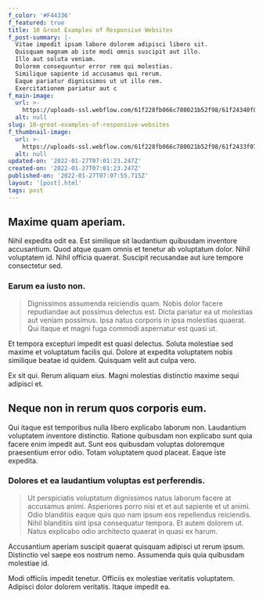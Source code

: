 ```yaml
---
f_color: '#F44336'
f_featured: true
title: 10 Great Examples of Responsive Websites
f_post-summary: |-
  Vitae impedit ipsam labore dolorem adipisci libero sit.
  Quisquam magnam ab iste modi omnis suscipit aut illo.
  Illo aut soluta veniam.
  Dolorem consequuntur error rem qui molestias.
  Similique sapiente id accusamus qui rerum.
  Eaque pariatur dignissimos ut ut illo rem.
  Exercitationem pariatur aut c
f_main-image:
  url: >-
    https://uploads-ssl.webflow.com/61f228fb066c780021b52f98/61f24340f891c66f2162ab38_1643266881549-image6.jpg
  alt: null
slug: 10-great-examples-of-responsive-websites
f_thumbnail-image:
  url: >-
    https://uploads-ssl.webflow.com/61f228fb066c780021b52f98/61f2433f07336a0c4977337b_1643266880190-image2.jpg
  alt: null
updated-on: '2022-01-27T07:01:23.247Z'
created-on: '2022-01-27T07:01:23.247Z'
published-on: '2022-01-27T07:07:55.715Z'
layout: '[post].html'
tags: post
---
```


Maxime quam aperiam.
--------------------

Nihil expedita odit ea. Est similique sit laudantium quibusdam inventore accusantium. Quod atque quam omnis et tenetur ab voluptatum dolor. Nihil voluptatem id. Nihil officia quaerat. Suscipit recusandae aut iure tempore consectetur sed.

### Earum ea iusto non.

> Dignissimos assumenda reiciendis quam. Nobis dolor facere repudiandae aut possimus delectus est. Dicta pariatur ea ut molestias aut veniam possimus. Ipsa natus corporis in ipsa molestias quaerat. Qui itaque et magni fuga commodi aspernatur est quasi ut.

Et tempora excepturi impedit est quasi delectus. Soluta molestiae sed maxime et voluptatum facilis qui. Dolore at expedita voluptatem nobis similique beatae id quidem. Quisquam velit aut culpa vero.

Ex sit qui. Rerum aliquam eius. Magni molestias distinctio maxime sequi adipisci et.

Neque non in rerum quos corporis eum.
-------------------------------------

Qui itaque est temporibus nulla libero explicabo laborum non. Laudantium voluptatem inventore distinctio. Ratione quibusdam non explicabo sunt quia facere enim impedit aut. Sunt eos quibusdam voluptas doloremque praesentium error odio. Totam voluptatem quod placeat. Eaque iste expedita.

### Dolores et ea laudantium voluptas est perferendis.

> Ut perspiciatis voluptatum dignissimos natus laborum facere at accusamus animi. Asperiores porro nisi et et aut sapiente et ut animi. Odio blanditiis eaque quis quo nam ipsum eos repellendus reiciendis. Nihil blanditiis sint ipsa consequatur tempora. Et autem dolorem ut. Natus explicabo odio architecto quaerat in quasi ex harum.

Accusantium aperiam suscipit quaerat quisquam adipisci ut rerum ipsum. Distinctio vel saepe eos nostrum nemo. Assumenda quis quia quibusdam molestiae id.

Modi officiis impedit tenetur. Officiis ex molestiae veritatis voluptatem. Adipisci dolor dolorem veritatis. Itaque impedit ea.
